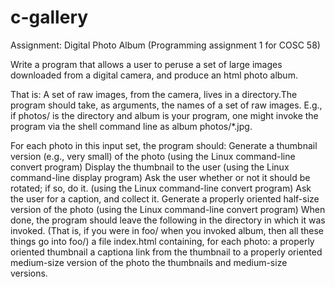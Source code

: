 # c-gallery

Assignment: Digital Photo Album (Programming assignment 1 for COSC 58)

Write a program that allows a user to peruse a set of large images downloaded from a digital camera, and produce an html photo album.

That is:
A set of raw images, from the camera, lives in a directory.The program should take, as arguments, the names of a set of raw images. E.g., if photos/ is the directory and album is your program, one might invoke the program via the shell command line as album photos/*.jpg.

For each photo in this input set, the program should:
  Generate a thumbnail version (e.g., very small) of the photo (using the Linux command-line convert program)
  Display the thumbnail to the user (using the Linux command-line display program)
  Ask the user whether or not it should be rotated; if so, do it. (using the Linux command-line convert program)
  Ask the user for a caption, and collect it.
  Generate a properly oriented half-size version of the photo (using the Linux command-line convert program)
  When done, the program should leave the following in the directory in which it was invoked. (That is, if you were in foo/ when you invoked album, then all these things go into foo/)
    a file index.html containing, for each photo:
    a properly oriented thumbnail
    a captiona link from the thumbnail to a properly oriented medium-size version of the photo the thumbnails and medium-size versions.

